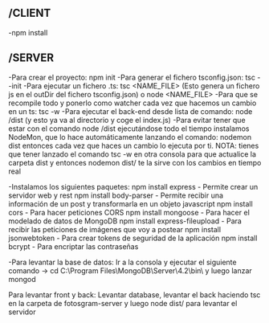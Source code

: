 /CLIENT
-------
-npm install


/SERVER
-------
-Para crear el proyecto: npm init
-Para generar el fichero tsconfig.json: tsc --init
-Para ejecutar un fichero .ts: tsc <NAME_FILE> (Esto genera un fichero js en el outDir del fichero  tsconfig.json) o node <NAME_FILE>
-Para que se recompile todo y ponerlo como watcher cada vez que hacemos un cambio en un ts: tsc -w
-Para ejecutar el back-end desde lista de comando: node /dist (y esto  ya va al directorio y coge el index.js)
-Para evitar tener que estar con el comando node /dist ejecutándose todo el tiempo instalamos NodeMon, que lo hace automáticamente 
lanzando el comando: nodemon dist entonces cada vez que haces un cambio lo ejecuta por ti. NOTA: tienes que tener lanzado el comando tsc -w en otra consola
para que actualice la carpeta dist y entonces nodemon dist/ te la sirve con los cambios en tiempo real

-Instalamos los siguientes paquetes:
npm install express             - Permite crear un servidor web y rest
npm install body-parser         - Permite recibir una información de un post y transformarla en un objeto javascript
npm install cors                - Para hacer peticiones CORS
npm install mongoose            - Para hacer el modelado de datos de MongoDB
npm install express-fileupload  - Para recibir las peticiones de imágenes que voy a postear
npm install jsonwebtoken        - Para crear tokens de seguridad de la aplicación
npm install bcrypt              - Para encriptar las contraseñas

-Para levantar la base de datos: Ir a la consola y ejecutar el siguiente comando -> cd C:\Program Files\MongoDB\Server\4.2\bin\ y luego lanzar mongod


Para levantar front y back:
Levantar database, levantar el back haciendo tsc en la carpeta de fotosgram-server y luego node dist/ para levantar el servidor
